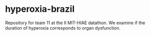 # hyperoxia-brazil
Repository for team 11 at the II MIT-HIAE datathon. We examine if the duration of hyperoxia corresponds to organ dysfunction.
